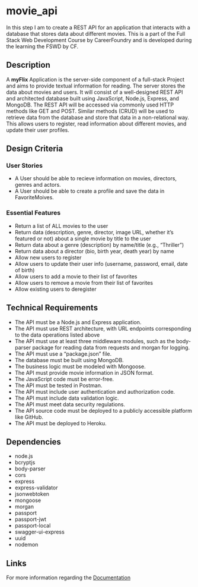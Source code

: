 # movie_api

In this step I am to create a REST API for an application
that interacts with a database that stores data about different movies.
This is a part of the Full Stack Web Development Course by CareerFoundry
and is developed during the learning the FSWD by CF.

## Description

A **myFlix** Application is the server-side component of a full-stack Project and aims
to provide textual information for reading.
The server stores the data about movies and users. 
It will consist of a well-designed REST API and
architected database built using JavaScript, Node.js, Express, and MongoDB. The REST API
will be accessed via commonly used HTTP methods like GET and POST. Similar methods
(CRUD) will be used to retrieve data from the database and store that data in a non-relational
way.
This allows users to register, read information about different movies, and update their
user profiles. 

## Design Criteria

### User Stories
- A User should be able to recieve information on movies, directors, genres and actors.
- A User should be able to create a profile and save the data in FavoriteMoives.

### Essential Features
- Return a list of ALL movies to the user
- Return data (description, genre, director, image URL, whether it’s featured or not) about a
  single movie by title to the user
- Return data about a genre (description) by name/title (e.g., “Thriller”)
- Return data about a director (bio, birth year, death year) by name
- Allow new users to register
- Allow users to update their user info (username, password, email, date of birth)
- Allow users to add a movie to their list of favorites
- Allow users to remove a movie from their list of favorites
- Allow existing users to deregister

## Technical Requirements
- The API must be a Node.js and Express application.
- The API must use REST architecture, with URL endpoints corresponding to the data
  operations listed above
- The API must use at least three middleware modules, such as the body-parser package for
  reading data from requests and morgan for logging.
- The API must use a “package.json” file.
- The database must be built using MongoDB.
- The business logic must be modeled with Mongoose.
- The API must provide movie information in JSON format.
- The JavaScript code must be error-free.
- The API must be tested in Postman.
- The API must include user authentication and authorization code.
- The API must include data validation logic.
- The API must meet data security regulations.
- The API source code must be deployed to a publicly accessible platform like GitHub.
- The API must be deployed to Heroku.

## Dependencies
- node.js
- bcryptjs
- body-parser
- cors
- express
- express-validator
- jsonwebtoken
- mongoose
- morgan
- passport
- passport-jwt
- passport-local
- swagger-ui-express
- uuid
- nodemon

## Links
For more information regarding the [Documentation](https://github.com/kraft-aka/movie_api/blob/main/public/documentation.html)



